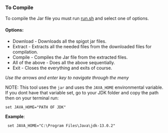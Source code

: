 ### To Compile
To compile the Jar file you must run [run.sh](run.sh) and select one of  options.

#### Options:
* Download - Downloads all the spigot jar files.
* Extract - Extracts all the needed files from the downloaded files for compilation.
* Compile - Compiles the Jar file from the extracted files.
* All of the above - Does all the above sequentially.
* Exit - Closes the everything and exits of course.

*Use the arrows and enter key to navigate through the meny*

NOTE: This tool uses the `jar` and uses the `JAVA_HOME` environmental variable.
If you dont have that variable set, go to your JDK folder and copy the path then on your terminal run:
```shell script
set JAVA_HOME="PATH OF JDK"
```
**Example**: 
```shell script
 set JAVA_HOME="C:\Program Files\Java\jdk-13.0.2"
 ```